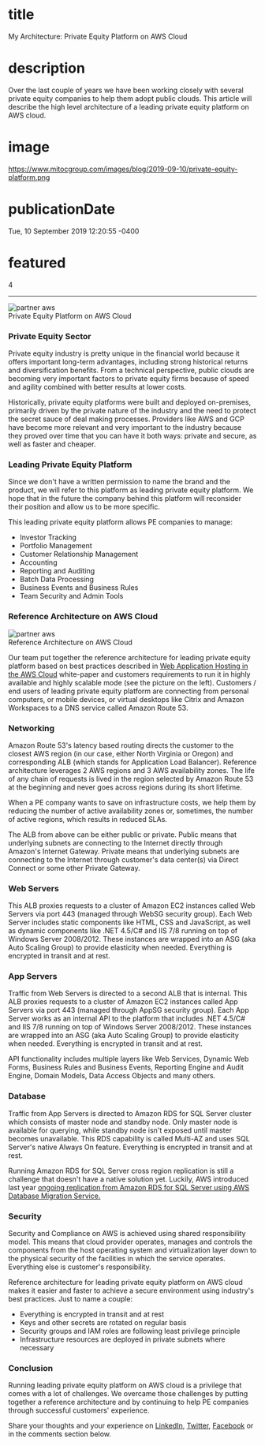 # title
My Architecture: Private Equity Platform on AWS Cloud

# description
Over the last couple of years we have been working closely with several private equity companies to help them adopt public clouds. This article will describe the high level architecture of a leading private equity platform on AWS cloud.

# image
https://www.mitocgroup.com/images/blog/2019-09-10/private-equity-platform.png

# publicationDate
Tue, 10 September 2019 12:20:55 -0400

# featured
4

---

<div class="padd25px">
    <img src="/images/blog/2019-09-10/private-equity-platform.png" alt="partner aws" />
    <div class="center img-description">Private Equity Platform on AWS Cloud</div>
</div>

### Private Equity Sector

Private equity industry is pretty unique in the financial world because it offers important long-term advantages, including strong historical returns and diversification benefits. From a technical perspective, public clouds are becoming very important factors to private equity firms because of speed and agility combined with better results at lower costs.

Historically, private equity platforms were built and deployed on-premises, primarily driven by the private nature of the industry and the need to protect the secret sauce of deal making processes. Providers like AWS and GCP have become more relevant and very important to the industry because they proved over time that you can have it both ways: private and secure, as well as faster and cheaper.

### Leading Private Equity Platform

Since we don't have a written permission to name the brand and the product, we will refer to this platform as leading private equity platform. We hope that in the future the company behind this platform will reconsider their position and allow us to be more specific.

This leading private equity platform allows PE companies to manage:

- Investor Tracking
- Portfolio Management
- Customer Relationship Management
- Accounting
- Reporting and Auditing
- Batch Data Processing
- Business Events and Business Rules
- Team Security and Admin Tools

### Reference Architecture on AWS Cloud

<div class="img-post-left">
    <img src="/images/blog/2019-09-10/reference-arch.png" alt="partner aws" />
    <div class="center img-description">Reference Architecture on AWS Cloud</div>
</div>

Our team put together the reference architecture for leading private equity platform based on best practices described in [Web Application Hosting in the AWS Cloud](https://d0.awsstatic.com/whitepapers/aws-web-hosting-best-practices.pdf) white-paper and customers requirements to run it in highly available and highly scalable mode (see the picture on the left).
Customers / end users of leading private equity platform are connecting from personal computers, or mobile devices, or virtual desktops like Citrix and Amazon Workspaces to a DNS service called Amazon Route 53.

### Networking

Amazon Route 53's latency based routing directs the customer to the closest AWS region (in our case, either North Virginia or Oregon) and corresponding ALB (which stands for Application Load Balancer). Reference architecture leverages 2 AWS regions and 3 AWS availability zones. The life of any chain of requests is lived in the region selected by Amazon Route 53 at the beginning and never goes across regions during its short lifetime.

When a PE company wants to save on infrastructure costs, we help them by reducing the number of active availability zones or, sometimes, the number of active regions, which results in reduced SLAs.

The ALB from above can be either public or private. Public means that underlying subnets are connecting to the Internet directly through Amazon's Internet Gateway. Private means that underlying subnets are connecting to the Internet through customer's data center(s) via Direct Connect or some other Private Gateway.

### Web Servers

This ALB proxies requests to a cluster of Amazon EC2 instances called Web Servers via port 443 (managed through WebSG security group). Each Web Server includes static components like HTML, CSS and JavaScript, as well as dynamic components like .NET 4.5/C# and IIS 7/8 running on top of Windows Server 2008/2012. These instances are wrapped into an ASG (aka Auto Scaling Group) to provide elasticity when needed. Everything is encrypted in transit and at rest.

### App Servers

Traffic from Web Servers is directed to a second ALB that is internal. This ALB proxies requests to a cluster of Amazon EC2 instances called App Servers via port 443 (managed through AppSG security group). Each App Server works as an internal API to the platform that includes .NET 4.5/C# and IIS 7/8 running on top of Windows Server 2008/2012. These instances are wrapped into an ASG (aka Auto Scaling Group) to provide elasticity when needed. Everything is encrypted in transit and at rest.

API functionality includes multiple layers like Web Services, Dynamic Web Forms, Business Rules and Business Events, Reporting Engine and Audit Engine, Domain Models, Data Access Objects and many others.

### Database

Traffic from App Servers is directed to Amazon RDS for SQL Server cluster which consists of master node and standby node. Only master node is available for querying, while standby node isn't exposed until master becomes unavailable. This RDS capability is called Multi-AZ and uses SQL Server's native Always On feature. Everything is encrypted in transit and at rest.

Running Amazon RDS for SQL Server cross region replication is still a challenge that doesn't have a native solution yet. Luckily, AWS introduced last year [ongoing replication from Amazon RDS for SQL Server using AWS Database Migration Service.](https://aws.amazon.com/blogs/database/introducing-ongoing-replication-from-amazon-rds-for-sql-server-using-aws-database-migration-service/)

### Security

Security and Compliance on AWS is achieved using shared responsibility model. This means that cloud provider operates, manages and controls the components from the host operating system and virtualization layer down to the physical security of the facilities in which the service operates. Everything else is customer's responsibility.

Reference architecture for leading private equity platform on AWS cloud makes it easier and faster to achieve a secure environment using industry's best practices. Just to name a couple:

- Everything is encrypted in transit and at rest
- Keys and other secrets are rotated on regular basis
- Security groups and IAM roles are following least privilege principle
- Infrastructure resources are deployed in private subnets where necessary

### Conclusion

Running leading private equity platform on AWS cloud is a privilege that comes with a lot of challenges. We overcame those challenges by putting together a reference architecture and by continuing to help PE companies through successful customers' experience.

Share your thoughts and your experience on [LinkedIn](https://linkedin.com/company/mitoc-group), [Twitter](https://twitter.com/mitocgroup), [Facebook](https://facebook.com/mitocgroup) or in the comments section below.

